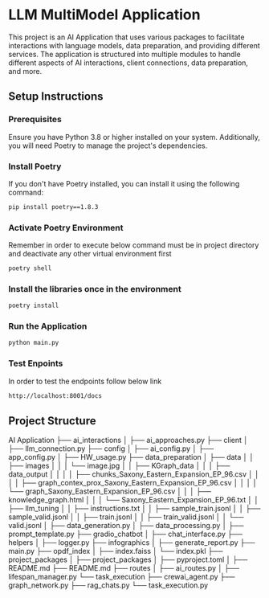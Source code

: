 # LLM MultiModel Application

This project is an AI Application that uses various packages to facilitate interactions with language models, data preparation, and providing different services. The application is structured into multiple modules to handle different aspects of AI interactions, client connections, data preparation, and more.

## Setup Instructions

### Prerequisites

Ensure you have Python 3.8 or higher installed on your system. Additionally, you will need Poetry to manage the project's dependencies.

### Install Poetry

If you don't have Poetry installed, you can install it using the following command:

```sh
pip install poetry==1.8.3
```

### Activate Poetry Environment

Remember in order to execute below command must be in project directory and deactivate any other virtual environment first

```sh
poetry shell
```

### Install the libraries once in the environment

```sh
poetry install
```

### Run the Application

```sh
python main.py
```

### Test Enpoints

In order to test the endpoints follow below link

```sh
http://localhost:8001/docs
```

## Project Structure

AI Application
├── ai_interactions
│ ├── ai_approaches.py
├── client
│ ├── llm_connection.py
├── config
│ ├── ai_config.py
│ ├── app_config.py
│ ├── HW_usage.py
├── data_preparation
│ ├── data
│ │ ├── images
│ │ │ └── image.jpg
│ │ ├── KGraph_data
│ │ │ ├── data_output
│ │ │ │ ├── chunks_Saxony_Eastern_Expansion_EP_96.csv
│ │ │ │ ├── graph_contex_prox_Saxony_Eastern_Expansion_EP_96.csv
│ │ │ │ └── graph_Saxony_Eastern_Expansion_EP_96.csv
│ │ │ ├── knowledge_graph.html
│ │ │ └── Saxony_Eastern_Expansion_EP_96.txt
│ │ ├── llm_tuning
│ │ ├── instructions.txt
│ │ ├── sample_train.jsonl
│ │ ├── sample_valid.jsonl
│ │ ├── train.jsonl
│ │ ├── train_valid.jsonl
│ │ └── valid.jsonl
│ ├── data_generation.py
│ ├── data_processing.py
│ ├── prompt_template.py
├── gradio_chatbot
│ ├── chat_interface.py
├── helpers
│ ├── logger.py
├── infographics
│ ├── generate_report.py
├── main.py
├── opdf_index
│ ├── index.faiss
│ └── index.pkl
├── project_packages
│ ├── project_packages
│ ├── pyproject.toml
│ ├── README.md
├── README.md
├── routes
│ ├── ai_routes.py
│ ├── lifespan_manager.py
└── task_execution
├── crewai_agent.py
├── graph_network.py
├── rag_chats.py
└── task_execution.py
